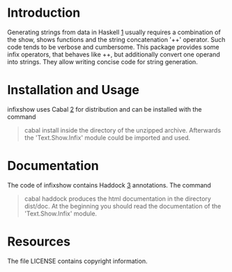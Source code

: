 Introduction
============

Generating strings from data in Haskell [1] usually requires a combination of the show, shows functions and the string concatenation '++' operator. Such code tends to be verbose and cumbersome. This package provides some infix operators, that behaves like ++, but additionally convert one operand into strings. They allow writing concise code for string generation.

Installation and Usage
======================

infixshow uses Cabal [2] for distribution and can be installed with the command
> cabal install
inside the directory of the unzipped archive. Afterwards the 'Text.Show.Infix' module could be imported and used.

Documentation
=============

The code of infixshow contains Haddock [3] annotations. The command 
> cabal haddock
produces the html documentation in the directory dist/doc. At the beginning you should read the documentation of the 'Text.Show.Infix' module.

Resources
=========

The file LICENSE contains copyright information.

[1]: http://www.haskell.org		"The programming language Haskell"
[2]: http://www.haskell.org/cabal	"Cabal distribution system"
[3]: http://www.haskell.org/haddock	"Haddock documentation system"
